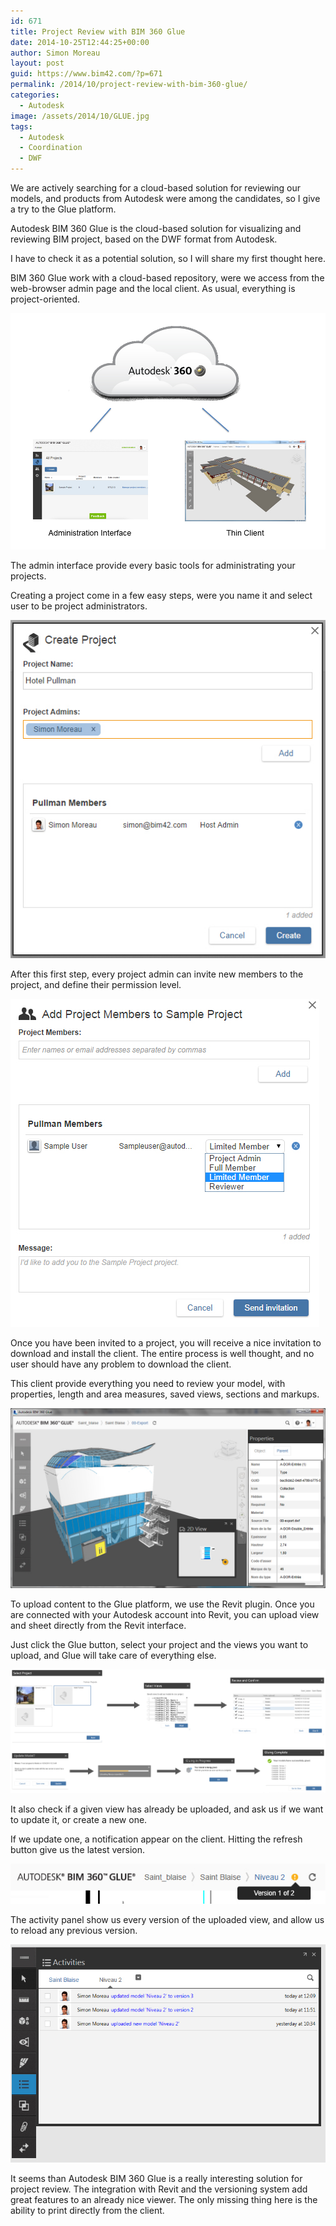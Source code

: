 ```yaml
---
id: 671
title: Project Review with BIM 360 Glue
date: 2014-10-25T12:44:25+00:00
author: Simon Moreau
layout: post
guid: https://www.bim42.com/?p=671
permalink: /2014/10/project-review-with-bim-360-glue/
categories:
  - Autodesk
image: /assets/2014/10/GLUE.jpg
tags:
  - Autodesk
  - Coordination
  - DWF
---
```

We are actively searching for a cloud-based solution for reviewing our models, and products from Autodesk were among the candidates, so I give a try to the Glue platform.

Autodesk BIM 360 Glue is the cloud-based solution for visualizing and reviewing BIM project, based on the DWF format from Autodesk.

I have to check it as a potential solution, so I will share my first thought here.

BIM 360 Glue work with a cloud-based repository, were we access from the web-browser admin page and the local client. As usual, everything is project-oriented.

![GLUE](/assets/2014/10/GLUE.jpg)

The admin interface provide every basic tools for administrating your projects.

Creating a project come in a few easy steps, were you name it and select user to be project administrators.

![ScreenClip2](/assets/2014/10/ScreenClip2.jpg)

After this first step, every project admin can invite new members to the project, and define their permission level.

![ScreenClip-23](/assets/2014/10/ScreenClip-23.jpg)

Once you have been invited to a project, you will receive a nice invitation to download and install the client. The entire process is well thought, and no user should have any problem to download the client.

This client provide everything you need to review your model, with properties, length and area measures, saved views, sections and markups.

![ScreenClip-32](/assets/2014/10/ScreenClip-32.jpg)

To upload content to the Glue platform, we use the Revit plugin. Once you are connected with your Autodesk account into Revit, you can upload view and sheet directly from the Revit interface.

Just click the Glue button, select your project and the views you want to upload, and Glue will take care of everything else.

![01_Process](/assets/2014/10/01_Process.jpg)

It also check if a given view has already be uploaded, and ask us if we want to update it, or create a new one.

If we update one, a notification appear on the client. Hitting the refresh button give us the latest version.

![ScreenClip-24](/assets/2014/10/ScreenClip-24.jpg)

The activity panel show us every version of the uploaded view, and allow us to reload any previous version.

![ScreenClip-41](/assets/2014/10/ScreenClip-41.jpg)

It seems than Autodesk BIM 360 Glue is a really interesting solution for project review. The integration with Revit and the versioning system add great features to an already nice viewer. The only missing thing here is the ability to print directly from the client.